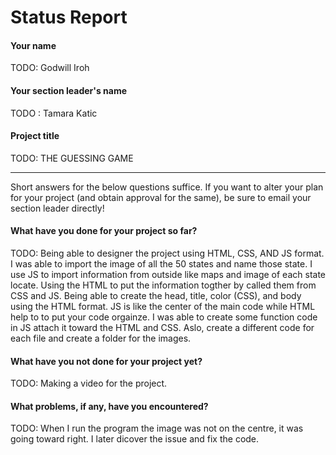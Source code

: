 # Status Report

#### Your name

TODO: Godwill Iroh  

#### Your section leader's name

TODO : Tamara Katic

#### Project title

TODO: THE GUESSING GAME

***

Short answers for the below questions suffice. If you want to alter your plan for your project (and obtain approval for the same), be sure to email your section leader directly!

#### What have you done for your project so far?

TODO: Being able to designer the project using HTML, CSS, AND JS format. I was able to import the image of all the 50 states and name those state. I use JS to import information from outside like maps and image of each state locate. Using the HTML to put the information togther by called them from CSS and JS. Being able to create the head, title, color (CSS), and body using the HTML format. JS is like the center of the main code while HTML help to to put your code orgainze. I was able to create some function code in JS attach it toward the HTML and CSS. Aslo, create a different code for each file and create a folder for the images.  

#### What have you not done for your project yet?

TODO: Making a video for the project.

#### What problems, if any, have you encountered?

TODO: When I run the program the image was not on the centre, it was going toward right. I later dicover the issue and fix the code.  

